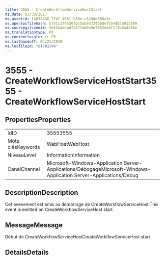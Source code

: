 ```yaml
---
title: 3555 - CreateWorkflowServiceHostStart
ms.date: 03/30/2017
ms.assetid: 14038438-774f-4651-b83e-c149da688a1b
ms.openlocfilehash: bf51c3f4e264bc5ab9d7245bde7554d5ab012389
ms.sourcegitcommit: 9b552addadfb57fab0b9e7852ed4f1f1b8a42f8e
ms.translationtype: MT
ms.contentlocale: fr-FR
ms.lasthandoff: 04/23/2019
ms.locfileid: "61781548"
---
```

# <a name="3555---createworkflowservicehoststart"></a><span data-ttu-id="2936f-102">3555 - CreateWorkflowServiceHostStart</span><span class="sxs-lookup"><span data-stu-id="2936f-102">3555 - CreateWorkflowServiceHostStart</span></span>
## <a name="properties"></a><span data-ttu-id="2936f-103">Properties</span><span class="sxs-lookup"><span data-stu-id="2936f-103">Properties</span></span>  
  
|||  
|-|-|  
|<span data-ttu-id="2936f-104">Id</span><span class="sxs-lookup"><span data-stu-id="2936f-104">ID</span></span>|<span data-ttu-id="2936f-105">3555</span><span class="sxs-lookup"><span data-stu-id="2936f-105">3555</span></span>|  
|<span data-ttu-id="2936f-106">Mots clés</span><span class="sxs-lookup"><span data-stu-id="2936f-106">Keywords</span></span>|<span data-ttu-id="2936f-107">WebHost</span><span class="sxs-lookup"><span data-stu-id="2936f-107">WebHost</span></span>|  
|<span data-ttu-id="2936f-108">Niveau</span><span class="sxs-lookup"><span data-stu-id="2936f-108">Level</span></span>|<span data-ttu-id="2936f-109">Information</span><span class="sxs-lookup"><span data-stu-id="2936f-109">Information</span></span>|  
|<span data-ttu-id="2936f-110">Canal</span><span class="sxs-lookup"><span data-stu-id="2936f-110">Channel</span></span>|<span data-ttu-id="2936f-111">Microsoft-Windows-Application Server-Applications/Débogage</span><span class="sxs-lookup"><span data-stu-id="2936f-111">Microsoft-Windows-Application Server-Applications/Debug</span></span>|  
  
## <a name="description"></a><span data-ttu-id="2936f-112">Description</span><span class="sxs-lookup"><span data-stu-id="2936f-112">Description</span></span>  
 <span data-ttu-id="2936f-113">Cet événement est émis au démarrage de CreateWorkflowServiceHost.</span><span class="sxs-lookup"><span data-stu-id="2936f-113">This event is emitted on CreateWorkflowServiceHost start.</span></span>  
  
## <a name="message"></a><span data-ttu-id="2936f-114">Message</span><span class="sxs-lookup"><span data-stu-id="2936f-114">Message</span></span>  
 <span data-ttu-id="2936f-115">Début de CreateWorkflowServiceHost</span><span class="sxs-lookup"><span data-stu-id="2936f-115">CreateWorkflowServiceHost start</span></span>  
  
## <a name="details"></a><span data-ttu-id="2936f-116">Détails</span><span class="sxs-lookup"><span data-stu-id="2936f-116">Details</span></span>

